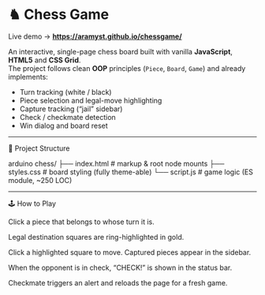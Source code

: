 # ♞ Chess Game

Live demo → **https://aramyst.github.io/chessgame/**

An interactive, single-page chess board built with vanilla **JavaScript**, **HTML5** and **CSS Grid**.  
The project follows clean **OOP** principles (`Piece`, `Board`, `Game`) and already implements:

- Turn tracking (white / black)  
- Piece selection and legal-move highlighting  
- Capture tracking (“jail” sidebar)  
- Check / checkmate detection  
- Win dialog and board reset  

---

📂 Project Structure

arduino
chess/
├── index.html      # markup & root node mounts
├── styles.css      # board styling (fully theme-able)
└── script.js       # game logic (ES module, ~250 LOC)

---

🕹️ How to Play

Click a piece that belongs to whose turn it is.

Legal destination squares are ring-highlighted in gold.

Click a highlighted square to move. Captured pieces appear in the sidebar.

When the opponent is in check, “CHECK!” is shown in the status bar.

Checkmate triggers an alert and reloads the page for a fresh game.
